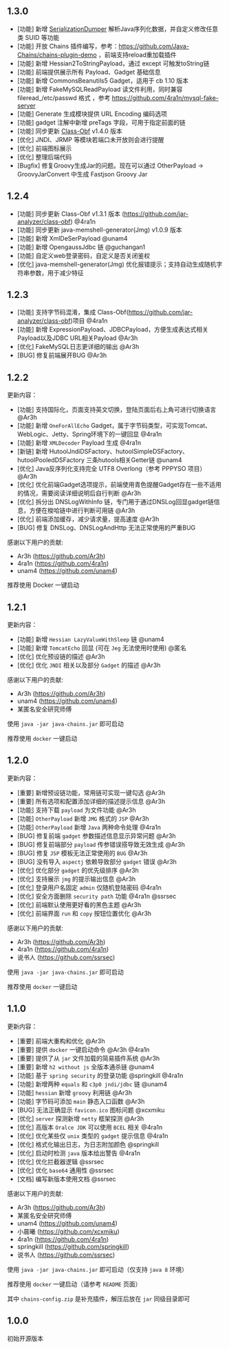 ## 1.3.0

- [功能] 新增 [SerializationDumper](https://github.com/NickstaDB/SerializationDumper) 解析Java序列化数据，并自定义修改任意类
  SUID 等功能
- [功能] 开放 Chains 插件编写，参考：https://github.com/Java-Chains/chains-plugin-demo ，前端支持reload重加载插件
- [功能] 新增 Hessian2ToStringPayload，通过 except 可触发toString链
- [功能] 前端提供展示所有 Payload、Gadget 基础信息
- [功能] 新增 CommonsBeanutils5 Gadget，适用于 cb 1.10 版本
- [功能] 新增 FakeMySQLReadPayload 读文件利用，同时兼容 fileread_/etc/passwd 格式 ，参考 https://github.com/4ra1n/mysql-fake-server
- [功能] Generate 生成模块提供 URL Encoding 编码选项
- [功能] gadget 注解中新增 preTags 字段，可用于指定前面的链
- [功能] 同步更新 [Class-Obf](https://github.com/jar-analyzer/class-obf) v1.4.0 版本
- [优化] JNDI、JRMP 等模块若端口未开放则会进行提醒
- [优化] 前端图标展示
- [优化] 整理后端代码
- [Bugfix] 修复Groovy生成Jar的问题。现在可以通过 OtherPayload -> GroovyJarConvert 中生成 Fastjson Groovy Jar

## 1.2.4

- [功能] 同步更新 Class-Obf v1.3.1 版本 (https://github.com/jar-analyzer/class-obf) @4ra1n
- [功能] 同步更新 java-memshell-generator(Jmg) v1.0.9 版本
- [功能] 新增 XmlDeSerPayload @unam4
- [功能] 新增 OpengaussJdbc 链 @guchangan1
- [功能] 自定义web登录密码，自定义是否关闭鉴权
- [优化] java-memshell-generator(Jmg) 优化报错提示；支持自动生成随机字符串参数，用于减少特征

## 1.2.3

- [功能] 支持字节码混淆，集成 Class-Obf(https://github.com/jar-analyzer/class-obf)项目 @4ra1n
- [功能] 新增 ExpressionPayload、JDBCPayload，方便生成表达式相关Payload以及JDBC URL相关Payload @Ar3h
- [优化] FakeMySQL日志更详细的输出 @Ar3h
- [BUG] 修复前端展开BUG @Ar3h


## 1.2.2

更新内容：

- [功能] 支持国际化，页面支持英文切换，登陆页面后右上角可进行切换语言 @Ar3h
- [功能] 新增 `OneForAllEcho` Gadget，属于字节码类型，可实现Tomcat、WebLogic、Jetty、Spring环境下的一键回显 @4ra1n
- [功能] 新增 `XMLDecoder` Payload 生成 @4ra1n
- [新链] 新增 HutoolJndiDSFactory、hutoolSimpleDSFactory、hutoolPooledDSFactory 三条hutools相关Getter链 @unam4
- [优化] Java反序列化支持完全 UTF8 Overlong（参考 PPPYSO 项目） @Ar3h
- [优化] 优化前端Gadget选项提示，前端使用青色提醒Gadget存在一些不适用的情况，需要阅读详细说明后自行判断 @Ar3h
- [优化] 拆分出 DNSLogWithInfo 链，专门用于通过DNSLog回显gadget链信息，方便在梭哈链中进行判断可用链 @Ar3h
- [优化] 前端添加缓存，减少请求量，提高速度 @Ar3h
- [BUG] 修复 DNSLog、DNSLogAndHttp 无法正常使用的严重BUG

感谢以下用户的贡献:

- Ar3h (https://github.com/Ar3h)
- 4ra1n (https://github.com/4ra1n)
- unam4 (https://github.com/unam4)

推荐使用 Docker 一键启动

## 1.2.1

更新内容：

- [功能] 新增 `Hessian LazyValueWithSleep` 链 @unam4
- [功能] 新增 `TomcatEcho` 回显 (可在 `Jeg` 无法使用时使用) @匿名
- [优化] 优化预设链的描述 @Ar3h
- [优化] 优化 `JNDI` 相关以及部分 `Gadget` 的描述 @Ar3h

感谢以下用户的贡献:

- Ar3h (https://github.com/Ar3h)
- unam4 (https://github.com/unam4)
- 某匿名安全研究师傅

使用 `java -jar java-chains.jar` 即可启动

推荐使用 `docker` 一键启动

## 1.2.0

更新内容：

- [重要] 新增预设链功能，常用链可实现一键勾选 @Ar3h
- [重要] 所有选项和配置添加详细的描述提示信息 @Ar3h
- [功能] 支持下载 `payload` 为文件功能 @Ar3h
- [功能] `OtherPayload` 新增 `JMG` 格式的 `JSP` @Ar3h
- [功能] `OtherPayload` 新增 `Java` 两种命令处理 @4ra1n
- [BUG] 修复前端 `gadget` 参数描述信息显示异常问题 @Ar3h
- [BUG] 修复前端部分 `payload` 传参错误搭导致无效生成 @Ar3h
- [BUG] 修复 `JSP` 模板无法正常使用的 `BUG` @Ar3h
- [BUG] 没有导入 `aspectj` 依赖导致部分 `gadget` 错误 @Ar3h
- [优化] 优化部分 `gadget` 的优先级排序 @Ar3h
- [优化] 支持展示 `jmg` 的提示输出信息 @Ar3h
- [优化] 登录用户名固定 `admin` 仅随机登陆密码 @4ra1n
- [优化] 安全方面删除 `security path` 功能 @4ra1n @ssrsec
- [优化] 前端默认使用更好看的黑色主题 @Ar3h
- [优化] 前端界面 `run` 和 `copy` 按钮位置优化 @Ar3h

感谢以下用户的贡献:

- Ar3h (https://github.com/Ar3h)
- 4ra1n (https://github.com/4ra1n)
- 说书人 (https://github.com/ssrsec)

使用 `java -jar java-chains.jar` 即可启动

推荐使用 `docker` 一键启动

## 1.1.0

更新内容：

- [重要] 前端大重构和优化 @Ar3h
- [重要] 提供 `docker` 一键启动命令 @Ar3h @4ra1n
- [重要] 提供了从 `jar` 文件加载的简易插件系统 @Ar3h
- [重要] 新增 `h2 without js` 全版本通杀链 @unam4
- [功能] 基于 `spring security` 的登录功能 @springkill @4ra1n
- [功能] 新增两种 `equals` 和 `c3p0 jndi/jdbc` 链 @unam4
- [功能] `hessian` 新增 `groovy` 利用链 @Ar3h
- [功能] 字节码可添加 `main` 静态入口函数 @Ar3h
- [BUG] 无法正确显示 `favicon.ico` 图标问题 @xcxmiku
- [优化] `server` 探测新增 `netty` 框架探测 @Ar3h
- [优化] 高版本 `Oralce JDK` 可以使用 `BCEL` 相关 @4ra1n
- [优化] 优化某些仅 `unix` 类型的 `gadget` 提示信息 @4ra1n
- [优化] 格式化输出日志，为日志附加颜色 @springkill
- [优化] 启动时检测 `java` 版本给出警告 @4ra1n
- [优化] 优化拦截器逻辑 @ssrsec
- [优化] 优化 `base64` 通用性 @ssrsec
- [文档] 编写新版本使用文档 @ssrsec

感谢以下用户的贡献:

- Ar3h (https://github.com/Ar3h)
- 某匿名安全研究师傅
- unam4 (https://github.com/unam4)
- 小晨曦 (https://github.com/xcxmiku)
- 4ra1n (https://github.com/4ra1n)
- springkill (https://github.com/springkill)
- 说书人 (https://github.com/ssrsec)

使用 `java -jar java-chains.jar` 即可启动（仅支持 `java 8` 环境）

推荐使用 `docker` 一键启动（请参考 `README` 页面）

其中 `chains-config.zip` 是补充插件，解压后放在 `jar` 同级目录即可

## 1.0.0

初始开源版本